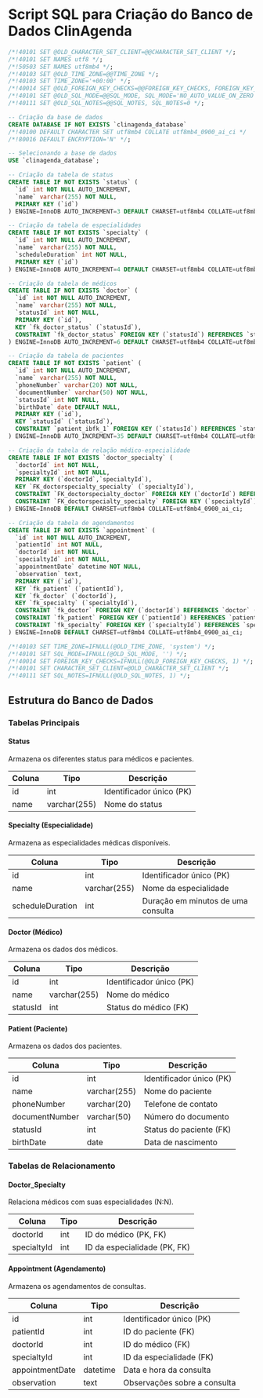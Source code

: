 # Script SQL para Criação do Banco de Dados ClinAgenda

```sql
/*!40101 SET @OLD_CHARACTER_SET_CLIENT=@@CHARACTER_SET_CLIENT */;
/*!40101 SET NAMES utf8 */;
/*!50503 SET NAMES utf8mb4 */;
/*!40103 SET @OLD_TIME_ZONE=@@TIME_ZONE */;
/*!40103 SET TIME_ZONE='+00:00' */;
/*!40014 SET @OLD_FOREIGN_KEY_CHECKS=@@FOREIGN_KEY_CHECKS, FOREIGN_KEY_CHECKS=0 */;
/*!40101 SET @OLD_SQL_MODE=@@SQL_MODE, SQL_MODE='NO_AUTO_VALUE_ON_ZERO' */;
/*!40111 SET @OLD_SQL_NOTES=@@SQL_NOTES, SQL_NOTES=0 */;

-- Criação da base de dados
CREATE DATABASE IF NOT EXISTS `clinagenda_database` 
/*!40100 DEFAULT CHARACTER SET utf8mb4 COLLATE utf8mb4_0900_ai_ci */ 
/*!80016 DEFAULT ENCRYPTION='N' */;

-- Selecionando a base de dados
USE `clinagenda_database`;

-- Criação da tabela de status
CREATE TABLE IF NOT EXISTS `status` (
  `id` int NOT NULL AUTO_INCREMENT,
  `name` varchar(255) NOT NULL,
  PRIMARY KEY (`id`)
) ENGINE=InnoDB AUTO_INCREMENT=3 DEFAULT CHARSET=utf8mb4 COLLATE=utf8mb4_0900_ai_ci;

-- Criação da tabela de especialidades
CREATE TABLE IF NOT EXISTS `specialty` (
  `id` int NOT NULL AUTO_INCREMENT,
  `name` varchar(255) NOT NULL,
  `scheduleDuration` int NOT NULL,
  PRIMARY KEY (`id`)
) ENGINE=InnoDB AUTO_INCREMENT=4 DEFAULT CHARSET=utf8mb4 COLLATE=utf8mb4_0900_ai_ci;

-- Criação da tabela de médicos
CREATE TABLE IF NOT EXISTS `doctor` (
  `id` int NOT NULL AUTO_INCREMENT,
  `name` varchar(255) NOT NULL,
  `statusId` int NOT NULL,
  PRIMARY KEY (`id`),
  KEY `fk_doctor_status` (`statusId`),
  CONSTRAINT `fk_doctor_status` FOREIGN KEY (`statusId`) REFERENCES `status` (`id`)
) ENGINE=InnoDB AUTO_INCREMENT=6 DEFAULT CHARSET=utf8mb4 COLLATE=utf8mb4_0900_ai_ci;

-- Criação da tabela de pacientes
CREATE TABLE IF NOT EXISTS `patient` (
  `id` int NOT NULL AUTO_INCREMENT,
  `name` varchar(255) NOT NULL,
  `phoneNumber` varchar(20) NOT NULL,
  `documentNumber` varchar(50) NOT NULL,
  `statusId` int NOT NULL,
  `birthDate` date DEFAULT NULL,
  PRIMARY KEY (`id`),
  KEY `statusId` (`statusId`),
  CONSTRAINT `patient_ibfk_1` FOREIGN KEY (`statusId`) REFERENCES `status` (`id`)
) ENGINE=InnoDB AUTO_INCREMENT=35 DEFAULT CHARSET=utf8mb4 COLLATE=utf8mb4_0900_ai_ci;

-- Criação da tabela de relação médico-especialidade
CREATE TABLE IF NOT EXISTS `doctor_specialty` (
  `doctorId` int NOT NULL,
  `specialtyId` int NOT NULL,
  PRIMARY KEY (`doctorId`,`specialtyId`),
  KEY `FK_doctorspecialty_specialty` (`specialtyId`),
  CONSTRAINT `FK_doctorspecialty_doctor` FOREIGN KEY (`doctorId`) REFERENCES `doctor` (`id`) ON DELETE CASCADE ON UPDATE CASCADE,
  CONSTRAINT `FK_doctorspecialty_specialty` FOREIGN KEY (`specialtyId`) REFERENCES `specialty` (`id`) ON DELETE RESTRICT ON UPDATE CASCADE
) ENGINE=InnoDB DEFAULT CHARSET=utf8mb4 COLLATE=utf8mb4_0900_ai_ci;

-- Criação da tabela de agendamentos
CREATE TABLE IF NOT EXISTS `appointment` (
  `id` int NOT NULL AUTO_INCREMENT,
  `patientId` int NOT NULL,
  `doctorId` int NOT NULL,
  `specialtyId` int NOT NULL,
  `appointmentDate` datetime NOT NULL,
  `observation` text,
  PRIMARY KEY (`id`),
  KEY `fk_patient` (`patientId`),
  KEY `fk_doctor` (`doctorId`),
  KEY `fk_specialty` (`specialtyId`),
  CONSTRAINT `fk_doctor` FOREIGN KEY (`doctorId`) REFERENCES `doctor` (`Id`),
  CONSTRAINT `fk_patient` FOREIGN KEY (`patientId`) REFERENCES `patient` (`id`),
  CONSTRAINT `fk_specialty` FOREIGN KEY (`specialtyId`) REFERENCES `specialty` (`id`)
) ENGINE=InnoDB DEFAULT CHARSET=utf8mb4 COLLATE=utf8mb4_0900_ai_ci;

/*!40103 SET TIME_ZONE=IFNULL(@OLD_TIME_ZONE, 'system') */;
/*!40101 SET SQL_MODE=IFNULL(@OLD_SQL_MODE, '') */;
/*!40014 SET FOREIGN_KEY_CHECKS=IFNULL(@OLD_FOREIGN_KEY_CHECKS, 1) */;
/*!40101 SET CHARACTER_SET_CLIENT=@OLD_CHARACTER_SET_CLIENT */;
/*!40111 SET SQL_NOTES=IFNULL(@OLD_SQL_NOTES, 1) */;
```

## Estrutura do Banco de Dados

### Tabelas Principais

#### Status

Armazena os diferentes status para médicos e pacientes.

| Coluna | Tipo         | Descrição                |
| ------ | ------------ | ------------------------ |
| id     | int          | Identificador único (PK) |
| name   | varchar(255) | Nome do status           |

#### Specialty (Especialidade)

Armazena as especialidades médicas disponíveis.

| Coluna           | Tipo         | Descrição                          |
| ---------------- | ------------ | ---------------------------------- |
| id               | int          | Identificador único (PK)           |
| name             | varchar(255) | Nome da especialidade              |
| scheduleDuration | int          | Duração em minutos de uma consulta |

#### Doctor (Médico)

Armazena os dados dos médicos.

| Coluna   | Tipo         | Descrição                |
| -------- | ------------ | ------------------------ |
| id       | int          | Identificador único (PK) |
| name     | varchar(255) | Nome do médico           |
| statusId | int          | Status do médico (FK)    |

#### Patient (Paciente)

Armazena os dados dos pacientes.

| Coluna         | Tipo         | Descrição                |
| -------------- | ------------ | ------------------------ |
| id             | int          | Identificador único (PK) |
| name           | varchar(255) | Nome do paciente         |
| phoneNumber    | varchar(20)  | Telefone de contato      |
| documentNumber | varchar(50)  | Número do documento      |
| statusId       | int          | Status do paciente (FK)  |
| birthDate      | date         | Data de nascimento       |

### Tabelas de Relacionamento

#### Doctor_Specialty

Relaciona médicos com suas especialidades (N:N).

| Coluna      | Tipo | Descrição                    |
| ----------- | ---- | ---------------------------- |
| doctorId    | int  | ID do médico (PK, FK)        |
| specialtyId | int  | ID da especialidade (PK, FK) |

#### Appointment (Agendamento)

Armazena os agendamentos de consultas.

| Coluna          | Tipo     | Descrição                    |
| --------------- | -------- | ---------------------------- |
| id              | int      | Identificador único (PK)     |
| patientId       | int      | ID do paciente (FK)          |
| doctorId        | int      | ID do médico (FK)            |
| specialtyId     | int      | ID da especialidade (FK)     |
| appointmentDate | datetime | Data e hora da consulta      |
| observation     | text     | Observações sobre a consulta |